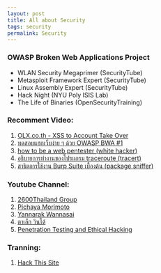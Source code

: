 ```yaml
---
layout: post
title: All about Security
tags: security
permalink: Security
---
```


### OWASP Broken Web Applications Project   
- WLAN Security Megaprimer (SecurityTube)  
- Metasploit Framework Expert (SecurityTube)  
- Linux Assembly Expert (SecurityTube)  
- Hack Night (NYU Poly ISIS Lab)  
- The Life of Binaries (OpenSecurityTraining)  


### Recomment Video:
1. [OLX.co.th - XSS to Account Take Over](https://www.youtube.com/watch?v=BTq0OO8EFeU)
2. [ทดสอบแฮกเว็บง่าย ๆ ด้วย OWASP BWA #1](https://www.youtube.com/watch?v=CbqU51yZH-4)
3. [how to be a web pentester (white hacker)](https://www.youtube.com/watch?v=xh45fBIANpc)
4. [อธิบายการทำงานของโปรแกรม traceroute (tracert)](https://www.youtube.com/watch?v=BgAiMgDnIDY)
5. [สาธิตการใช้งาน Burp Suite เบื้องต้น (package sniffer)](https://www.youtube.com/watch?v=-_Hejoa1ESM)


### Youtube Channel:
1. [2600Thailand Group](https://www.youtube.com/user/2600Thailand/videos)
2. [Pichaya Morimoto](https://www.youtube.com/user/pich4ya/videos)
3. [Yannarak Wannasai](https://www.youtube.com/user/yannarak/videos)
4. [ตาเล็ก วินโด้](https://www.youtube.com/user/opkwin/videos)
5. [Penetration Testing and Ethical Hacking](http://www.cybrary.it/course/ethical-hacking/)

### Tranning:
1. [Hack This Site](https://www.hackthissite.org)

